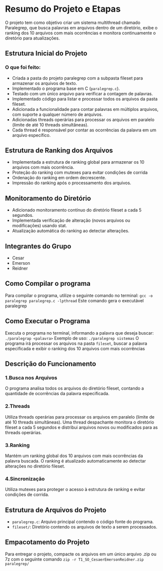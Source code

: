 # Resumo do Projeto e Etapas
O projeto tem como objetivo criar um sistema multithread chamado Paralegrep, que busca palavras em arquivos dentro de um diretório, exibe o ranking dos 10 arquivos com mais ocorrências e monitora continuamente o diretório para atualizações.

## Estrutura Inicial do Projeto
### O que foi feito:
- Criada a pasta do projeto paralegrep com a subpasta fileset para armazenar os arquivos de texto.
- Implementado o programa base em C (`paralegrep.c`).
- Testado com um único arquivo para verificar a contagem de palavras.
- Implementado código para listar e processar todos os arquivos da pasta fileset.
- Adicionada a funcionalidade para contar palavras em múltiplos arquivos, com suporte a qualquer número de arquivos.
- Adicionadas threads operárias para processar os arquivos em paralelo (limite de até 10 threads simultâneas).
- Cada thread é responsável por contar as ocorrências da palavra em um arquivo específico.
## Estrutura de Ranking dos Arquivos
- Implementada a estrutura de ranking global para armazenar os 10 arquivos com mais ocorrência.
- Proteção do ranking com mutexes para evitar condições de corrida
- Ordenação do ranking em ordem decrescente.
- Impressão do ranking após o processamento dos arquivos.
## Monitoramento do Diretório
- Adicionado monitoramento contínuo do diretório fileset a cada 5 segundos.
- Implementada verificação de alteração (novos arquivos ou modificações) usando stat.
- Atualização automática do ranking ao detectar alterações.
## Integrantes do Grupo
- Cesar
- Emerson
- Reidner
## Como Compilar o programa
Para compilar o programa, utilize o seguinte comando no terminal:
`
gcc -o paralegrep paralegrep.c -lpthread
`
Este comando gera o executável paralegrep

## Como Executar o Programa
Executa o programa no terminal, informando a palavra que deseja buscar:
`
./paralegrap <palavra>
`
Exemplo de uso:
`
./paralegrep sistemas
`
O programa irá processar os arquivos na pasta `fileset`, buscar a palavra especificada e exibir o ranking dos 10 arquivos com mais ocorrências

## Descrição do Funcionamento
### 1.Busca nos Arquivos
O programa analisa todos os arquivos do diretório fileset, contando a quantidade de ocorrências da palavra especificada.

### 2.Threads
Utiliza threads operárias para processar os arquivos em paralelo (limite de até 10 threads simultâneas).
Uma thread despachante monitora o diretório fileset a cada 5 segundos e distribui arquivos novos ou modificados para as threads operárias.
### 3.Ranking
Mantém um ranking global dos 10 arquivos com mais ocorrências da palavra buscada.
O ranking é atualizado automaticamente ao detectar alterações no diretório fileset.
### 4.Sincronização
Utiliza mutexes para proteger o acesso à estrutura de ranking e evitar condições de corrida.
##  Estrutura de Arquivos do Projeto

- `paralegrep.c`: Arquivo principal contendo o código fonte do programa.
- `fileset/`: Diretório contendo os arquivos de texto a serem processados.
## Empacotamento do Projeto
Para entregar o projeto, compacte os arquivos em um único arquivo .zip ou 7z com o seguinte comando
`
zip -r T1_SO_CesaerEmersonReidner.zip paralegrep/
`
